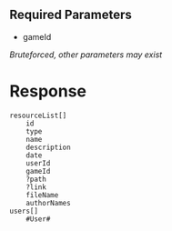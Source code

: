 ## Required Parameters
- gameId

_Bruteforced, other parameters may exist_

# Response
```
resourceList[]
    id
    type
    name
    description
    date
    userId
    gameId
    ?path
    ?link
    fileName
    authorNames
users[]
    #User#
```